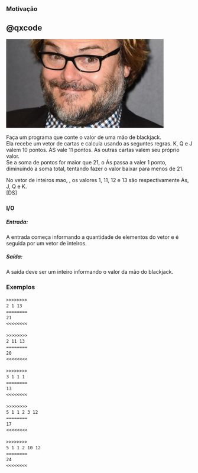 ### Motivação
## @qxcode

![](capa.jpg)

Faça um programa que conte o valor de uma mão de blackjack.  
Ela recebe um vetor de cartas e calcula usando as seguntes regras. K, Q e J valem 10 pontos. ÁS vale 11 pontos. As outras cartas valem seu próprio valor.  
Se a soma de pontos for maior que 21, o Ás passa a valer 1 ponto, diminuindo a soma total, tentando fazer o valor baixar para menos de 21.  
  
No vetor de inteiros mao, , os valores 1, 11, 12 e 13 são respectivamente Ás, J, Q e K.  
\[DS\]

### I/0

##### Entrada:

A entrada começa informando a quantidade de elementos do vetor e é seguida por um vetor de inteiros.  

##### Saída:

A saída deve ser um inteiro informando o valor da mão do blackjack.

### Exemplos

```
>>>>>>>>
2 1 13
========
21
<<<<<<<<

>>>>>>>>
2 11 13
========
20
<<<<<<<<

>>>>>>>>
3 1 1 1
========
13
<<<<<<<<

>>>>>>>>
5 1 1 2 3 12
========
17
<<<<<<<<

>>>>>>>>
5 1 1 2 10 12  
========
24
<<<<<<<<
```

<!---
>>>>>>>> 01
1 1
========
11
<<<<<<<<


>>>>>>>> 02
3 1 1 1
========
13
<<<<<<<<


>>>>>>>> 03
4 1 1 1 2
========
15
<<<<<<<<


>>>>>>>> 04
5 1 1 2 3 12
========
17
<<<<<<<<


>>>>>>>> 05
5 1 1 2 10 12
========
24
<<<<<<<<


>>>>>>>> 06
3 11 12 13
========
30
<<<<<<<<

--->